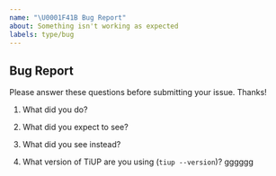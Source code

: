 ```yaml
---
name: "\U0001F41B Bug Report"
about: Something isn't working as expected
labels: type/bug
---
```


## Bug Report

Please answer these questions before submitting your issue. Thanks!

1. What did you do?
<!--If possible, provide a recipe for reproducing the error.-->


2. What did you expect to see?



3. What did you see instead?



4. What version of TiUP are you using (`tiup --version`)?
gggggg
